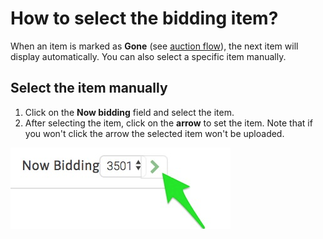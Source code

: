 # How to select the bidding item?

When an item is marked as **Gone** \(see [auction flow](../auction-flow.md)\), the next item will display automatically. You can also select a specific item manually.

## Select the item manually

1. Click on the **Now bidding** field and select the item.
2. After selecting the item, click on the **arrow** to set the item. Note that if you won't click the arrow the selected item won't be uploaded.

![](../../.gitbook/assets/image%20%2826%29.png)

